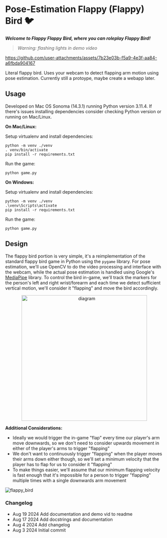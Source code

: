 # Pose-Estimation Flappy (Flappy) Bird 🐦

***Welcome to Flappy Flappy Bird, where you can roleplay Flappy Bird!***

>*Warning: flashing lights in demo video*

https://github.com/user-attachments/assets/7b23e03b-f5a9-4e3f-aa84-a6fbda904167

Literal flappy bird. Uses your webcam to detect flapping arm motion using pose estimation. Currently still a protoype, maybe create a webapp later.

## Usage
Developed on Mac OS Sonoma (14.3.1) running Python version 3.11.4. If there's issues installing dependencies consider checking Python version or running on Mac/Linux.

**On Mac/Linux:**

Setup virtualenv and install dependencies:
```
python -m venv ./venv
. venv/bin/activate
pip install -r requirements.txt
```
Run the game:
```
python game.py
```

**On Windows:**

Setup virtualenv and install dependencies:
```
python -m venv ./venv
.\venv\Scripts\activate
pip install -r requirements.txt
```

Run the game:
```
python game.py
```

## Design

The flappy bird portion is very simple, it's a reimplementation of the standard flappy bird game in Python using the `pygame` library. For pose estimation, we'll use OpenCV to do the video processing and interface with the webcam, while the actual pose estimation is handled using Google's [MediaPipe](https://ai.google.dev/edge/mediapipe/solutions/guide) library. To control the bird in-game, we'll track the markers for the person's left and right wrist/forearm and each time we detect sufficient vertical motion, we'll consider it "flapping" and move the bird accordingly. 

<p align="center">
  <img width="400" alt="diagram" src="https://github.com/user-attachments/assets/a427498e-bbc5-41ca-b5a4-04d24c3da2ad">
</p>

**Additional Considerations:**

- Ideally we would trigger the in-game "flap" every time our player's arm move downwards, so we don't need to consider upwards movement in either of the player's arms to trigger "flapping"
- We don't want to continuously trigger "flapping" when the player moves their arms down either though, so we'll set a minimum velocity that the player has to flap for us to consider it "flapping"
- To make things easier, we'll assume that our minimum flapping velocity is fast enough that it's impossible for a person to trigger "flapping" multiple times with a single downwards arm movement

![flappy_bird](https://github.com/user-attachments/assets/fbf43740-b781-47e5-8577-3b28a40f5992)

### Changelog
- Aug 19 2024 Add documentation and demo vid to readme
- Aug 17 2024 Add docstrings and documentation
- Aug 4 2024 Add changelog
- Aug 3 2024 Initial commit


